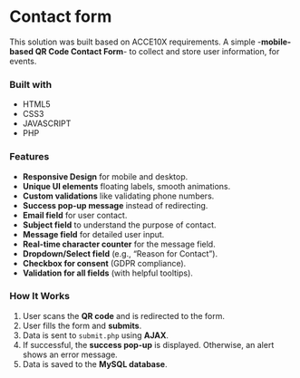 # Contact form

This solution was built based on ACCE10X requirements. A simple -**mobile-based QR Code Contact Form**- to collect and store user information, for events. 

### Built with

- HTML5
- CSS3
- JAVASCRIPT
- PHP

### Features

- **Responsive Design** for mobile and desktop.
- **Unique UI elements** floating labels, smooth animations.
- **Custom validations** like validating phone numbers.
- **Success pop-up message** instead of redirecting.
- **Email field** for user contact.
- **Subject field** to understand the purpose of contact.
- **Message field** for detailed user input.
- **Real-time character counter** for the message field.
- **Dropdown/Select field** (e.g., “Reason for Contact”).
- **Checkbox for consent** (GDPR compliance).
- **Validation for all fields** (with helpful tooltips).

### How It Works

1. User scans the **QR code** and is redirected to the form.
2. User fills the form and **submits**.
3. Data is sent to `submit.php` using **AJAX**.
4. If successful, the **success pop-up** is displayed. Otherwise, an alert shows an error message.
5. Data is saved to the **MySQL database**.

